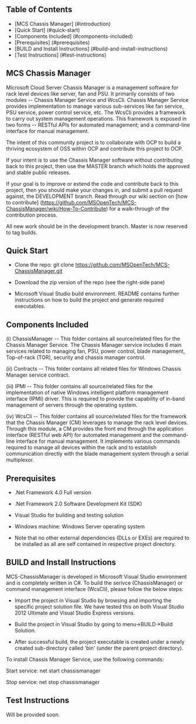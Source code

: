 ## Table of Contents

- [MCS Chassis Manager] (#introduction)
- [Quick Start] (#quick-start)
- [Components Included] (#components-included)
- [Prerequisites] (#prerequisites)
- [BUILD and Install Instructions] (#build-and-install-instructions)
- [Test Instructions] (#test-instructions)


## MCS Chassis Manager
Microsoft Cloud Server Chassis Manager is a management software for rack level devices like server, fan and PSU. 
It primarily consists of two modules -- Chassis Manager Service and WcsCli. Chassis Manager Service provides implementation to manage various sub-services like fan service, PSU service, power control service, etc. The WcsCli provides a framework to carry out system management operations. This framework is exposed in two forms -- RESTful APIs for automated management; and a command-line interface for manual management.

The intent of this community project is to collaborate with OCP to build a thriving ecosystem of OSS within OCP and contribute this project to OCP.

If your intent is to use the Chassis Manager software without contributing back to this project, then use the MASTER branch which holds the approved and stable public releases.

If your goal is to improve or extend the code and contribute back to this project, then you should make your changes in, and submit a pull request against, the DEVELOPMENT branch. Read through our wiki section on [how to contribute] (https://github.com/MSOpenTech/MCS-ChassisManager/wiki/How-To-Contribute) for a walk-through of the contribution process.

All new work should be in the development branch. Master is now reserved to tag builds.


## Quick Start

- Clone the repo: git clone https://github.com/MSOpenTech/MCS-ChassisManager.git

- Download the zip version of the repo (see the right-side pane)

- Microsoft Visual Studio build environment. README contains further instructions on how to build the project and generate required executables. 


## Components Included

(i) ChassisManager -- This folder contains all source/related files for the Chassis Manager Service. The Chassis Manager service includes 6 main services related to managing fan, PSU, power control, blade management, Top-of-rack (TOR), security and chassis manager control. 

(ii) Contracts -- This folder contains all related files for Windows Chassis Manager service contract.

(iii) IPMI -- This folder contains all source/related files for the implementation of native Windows intelligent platform management interface (IPMI) driver. This is required to provide the capability of in-band management of servers through the operating system. 

(iv) WcsCli -- This folder contains all source/related files for the framework that the Chassis Manager (CM) leverages to manage the rack level devices. Through this module, a CM provides the front end through the application interface (RESTful web API) for automated management and the command-line interface for manual management. It implements various commands required to manage all devices within the rack and to establish communication directly with the blade management system through a serial multiplexor.

## Prerequisites

- .Net Framework 4.0 Full version

- .Net Framework 2.0 Software Development Kit (SDK)

- Visual Studio for building and testing solution

- Windows machine: Windows Server operating system

- Note that no other external dependencies (DLLs or EXEs) are required to be installed as all are self contained in respective project directory. 


## BUILD and Install Instructions

MCS-ChassisManager is developed in Microsoft Visual Studio environment and is completely written in C#. To build the serivce (ChassisManager) or command management interface (WcsCli), please follow the below steps:

- Import the project in Visual Studio by browsing and importing the specific project solution file. We have tested this on both Visual Studio 2012 Ultimate and Visual Studio Express versions.

- Build the project in Visual Studio by going to menu->BUILD->Build Solution.

- After successful build, the project executable is created under a newly created sub-directory called 'bin' (under the parent project directory). 


To install Chassis Manager Service, use the following commands:

Start service: net start chassismanager

Stop service: net stop chassismanager

## Test Instructions

Will be provided soon.







